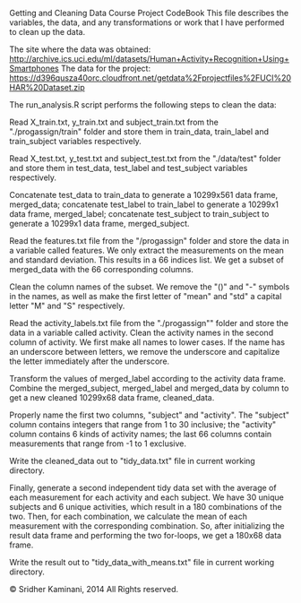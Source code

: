 Getting and Cleaning Data Course Project CodeBook This file describes the variables, the data, and any transformations or work that I have performed to clean up the data.

The site where the data was obtained: http://archive.ics.uci.edu/ml/datasets/Human+Activity+Recognition+Using+Smartphones The data for the project: https://d396qusza40orc.cloudfront.net/getdata%2Fprojectfiles%2FUCI%20HAR%20Dataset.zip

The run_analysis.R script performs the following steps to clean the data:

Read X_train.txt, y_train.txt and subject_train.txt from the "./progassign/train" folder and store them in train_data, train_label and train_subject variables respectively.

Read X_test.txt, y_test.txt and subject_test.txt from the "./data/test" folder and store them in test_data, test_label and test_subject variables respectively.

Concatenate test_data to train_data to generate a 10299x561 data frame, merged_data; concatenate test_label to train_label to generate a 10299x1 data frame, merged_label; concatenate test_subject to train_subject to generate a 10299x1 data frame, merged_subject.

Read the features.txt file from the "/progassign" folder and store the data in a variable called features. We only extract the measurements on the mean and standard deviation. This results in a 66 indices list. We get a subset of merged_data with the 66 corresponding columns.

Clean the column names of the subset. We remove the "()" and "-" symbols in the names, as well as make the first letter of "mean" and "std" a capital letter "M" and "S" respectively.

Read the activity_labels.txt file from the "./progassign"" folder and store the data in a variable called activity. Clean the activity names in the second column of activity. We first make all names to lower cases. If the name has an underscore between letters, we remove the underscore and capitalize the letter immediately after the underscore.

Transform the values of merged_label according to the activity data frame. Combine the merged_subject, merged_label and merged_data by column to get a new cleaned 10299x68 data frame, cleaned_data.

Properly name the first two columns, "subject" and "activity". The "subject" column contains integers that range from 1 to 30 inclusive; the "activity" column contains 6 kinds of activity names; the last 66 columns contain measurements that range from -1 to 1 exclusive.

Write the cleaned_data out to "tidy_data.txt" file in current working directory.

Finally, generate a second independent tidy data set with the average of each measurement for each activity and each subject. We have 30 unique subjects and 6 unique activities, which result in a 180 combinations of the two. Then, for each combination, we calculate the mean of each measurement with the corresponding combination. So, after initializing the result data frame and performing the two for-loops, we get a 180x68 data frame.

Write the result out to "tidy_data_with_means.txt" file in current working directory.

© Sridher Kaminani, 2014 All Rights reserved.

